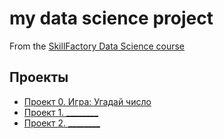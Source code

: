 # my data science project
From the [SkillFactory Data Science course](https://skillfactory.ru/data-scientist)

## Проекты

* [Проект 0. Игра: Угадай число](https://github.com/SofiaTsyvina/sf_data_science/tree/master/project_0)
* [Проект 1.  ________]()
* [Проект 2.  ________]()
